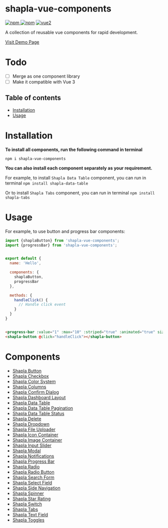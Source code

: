 # shapla-vue-components

[![npm](https://img.shields.io/npm/v/shapla-vue-components.svg) ![npm](https://img.shields.io/npm/dm/shapla-vue-components.svg)](https://www.npmjs.com/package/shapla-vue-components)
[![vue2](https://img.shields.io/badge/vue-2.x-brightgreen.svg)](https://vuejs.org/)

A collection of reusable vue components for rapid development.

[Visit Demo Page](https://sayful1.github.io/shapla-vue-components/demo)


# Todo

- [ ] Merge as one component library
- [ ] Make it compatible with Vue 3

## Table of contents

- [Installation](#installation)
- [Usage](#usage)

# Installation

**To install all components, run the following command in terminal**

```
npm i shapla-vue-components
```

**You can also install each component separately as your requirement.**

For example, to install `Shapla Data Table` component, you can run in terminal `npm install shapla-data-table`

Or to install `Shapla Tabs` component, you can run in terminal `npm install shapla-tabs`

# Usage

For example, to use button and progress bar components:

```js
import {shaplaButton} from 'shapla-vue-components';
import {progressBar} from 'shapla-vue-components';


export default {
  name: 'Hello',

  components: {
    shaplaButton,
    progressBar
  },

  methods: {
    handleClick() {
      // Handle click event
    }
  }
}

```

```html

<progress-bar :value="1" :max="10" :striped="true" :animated="true" size="small" theme="primary"/>
<shapla-button @click="handleClick"></shapla-button>
```

# Components

* [Shapla Button](/src/components/button/README.md)
* [Shapla Checkbox](/src/components/checkbox/README.md)
* [Shapla Color System](/src/components/color-system/README.md)
* [Shapla Columns](/src/components/columns/README.md)
* [Shapla Confirm Dialog](/src/components/confirm-dialog/README.md)
* [Shapla Dashboard Layout](/src/components/dashboard-layout/README.md)
* [Shapla Data Table](/src/components/data-table/README.md)
* [Shapla Data Table Pagination](/src/components/data-table-pagination/README.md)
* [Shapla Data Table Status](/src/components/data-table-status/README.md)
* [Shapla Delete](/src/components/delete/README.md)
* [Shapla Dropdown](/src/components/dropdown/README.md)
* [Shapla File Uploader](/src/components/file-uploader/README.md)
* [Shapla Icon Container](/src/components/icon-container/README.md)
* [Shapla Image Container](/src/components/image-container/README.md)
* [Shapla Input Slider](/src/components/input-slider/README.md)
* [Shapla Modal](/src/components/modal/README.md)
* [Shapla Notifications](/src/components/notifications/README.md)
* [Shapla Progress Bar](/src/components/progress-bar/README.md)
* [Shapla Radio](/src/components/radio/README.md)
* [Shapla Radio Button](/src/components/radio-button/README.md)
* [Shapla Search Form](/src/components/search-form/README.md)
* [Shapla Select Field](/src/components/select-field/README.md)
* [Shapla Side Navigation](/src/components/side-navigation/README.md)
* [Shapla Spinner](/src/components/spinner/README.md)
* [Shapla Star Rating](/src/components/star-rating/README.md)
* [Shapla Switch](/src/components/switch/README.md)
* [Shapla Tabs](/src/components/tabs/README.md)
* [Shapla Text Field](/src/components/text-field/README.md)
* [Shapla Toggles](/src/components/toggles/README.md)
